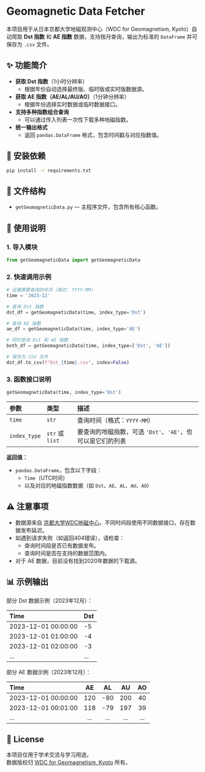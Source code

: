 # Geomagnetic Data Fetcher

本项目用于从日本京都大学地磁观测中心（WDC for Geomagnetism, Kyoto）自动爬取 **Dst 指数** 和 **AE 指数** 数据，支持按月查询，输出为标准的 `DataFrame` 并可保存为 `.csv` 文件。

## ✨ 功能简介

- **获取 Dst 指数**（1小时分辨率）
  - 根据年份自动选择最终版、临时版或实时版数据源。
- **获取 AE 指数（AE/AL/AU/AO）**（1分钟分辨率）
  - 根据年份选择实时数据或临时数据接口。
- **支持多种指数组合查询**
  - 可以通过传入列表一次性下载多种地磁指数。
- **统一输出格式**
  - 返回 `pandas.DataFrame` 格式，包含时间戳与对应指数值。

## 🌆 安装依赖

```bash
pip install -r requirements.txt
```

## 📂 文件结构

- `getGeomagneticData.py` — 主程序文件，包含所有核心函数。

## 🚀 使用说明

### 1. 导入模块

```python
from getGeomagneticData import getGeomagneticData
```

### 2. 快速调用示例

```python
# 设置需要查询的年月（格式: YYYY-MM）
time = '2023-12'

# 查询 Dst 指数
dst_df = getGeomagneticData(time, index_type='Dst')

# 查询 AE 指数
ae_df = getGeomagneticData(time, index_type='AE')

# 同时查询 Dst 和 AE 指数
both_df = getGeomagneticData(time, index_type=['Dst', 'AE'])

# 保存为 CSV 文件
dst_df.to_csv(f"Dst_{time}.csv", index=False)
```

### 3. 函数接口说明

```python
getGeomagneticData(time, index_type='Dst')
```

| 参数 | 类型 | 描述 |
| :--- | :--- | :--- |
| `time` | `str` | 查询时间（格式：`YYYY-MM`） |
| `index_type` | `str` 或 `list` | 要查询的地磁指数，可选 `'Dst'`、`'AE'`，也可以是它们的列表 |

**返回值：**
- `pandas.DataFrame`，包含以下字段：
  - `Time`（UTC时间）
  - 以及对应的地磁指数数据（如 `Dst`、`AE`、`AL`、`AU`、`AO`）

## ⚠️ 注意事项

- 数据源来自 [京都大学WDC地磁中心](https://wdc.kugi.kyoto-u.ac.jp/wdc/Sec3.html)，不同时间段使用不同数据接口，存在数据发布延迟。
- 如遇到请求失败（如返回404错误），请检查：
  - 查询时间段是否已有数据发布。
  - 查询时间是否在支持的数据范围内。
- 对于 AE 数据，目前没有找到2020年数据的下载源。

## 📊 示例输出

部分 Dst 数据示例（2023年12月）：

| Time | Dst |
| :--- | :-- |
| 2023-12-01 00:00:00 | -5 |
| 2023-12-01 01:00:00 | -4 |
| 2023-12-01 02:00:00 | -3 |
| ... | ... |

部分 AE 数据示例（2023年12月）：

| Time | AE | AL | AU | AO |
| :--- | :-: | :-: | :-: | :-: |
| 2023-12-01 00:00:00 | 120 | -80 | 200 | 40 |
| 2023-12-01 00:01:00 | 118 | -79 | 197 | 39 |
| ... | ... | ... | ... | ... |

## 📝 License

本项目仅用于学术交流与学习用途。  
数据版权归 [WDC for Geomagnetism, Kyoto](https://wdc.kugi.kyoto-u.ac.jp/wdc/Sec3.html) 所有。